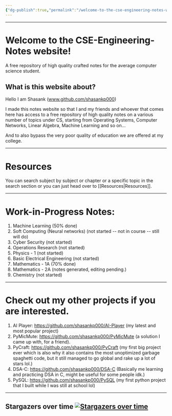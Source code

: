 ```yaml
---
{"dg-publish":true,"permalink":"/welcome-to-the-cse-engineering-notes-website/","tags":["gardenEntry"],"created":"2025-08-23T17:27:42.895+05:30","updated":"2025-08-23T20:42:51.377+05:30"}
---
```


---
# Welcome to the CSE-Engineering-Notes website!

A free repository of high quality crafted notes for the average computer science student.

## What is this website about?

Hello I am Shasank (www.github.com/shasankp000)

I made this notes website so that I and my friends and whoever that comes here has access to a free repository of high quality notes on a various number of topics under CS, starting from Operating Systems, Computer Networks, Linear Algebra, Machine Learning and so on...

And to also bypass the very poor quality of education we are offered at my college.

---
# Resources

You can search subject by subject or chapter or a specific topic in the search section or you can just head over to [[Resources\|Resources]].

---
# Work-in-Progress Notes:

1. Machine Learning (50% done)
2. Soft Computing (Neural networks) (not started -- not in course -- still will do)
3. Cyber Security (not started)
4. Operations Research (not started)
5. Physics - 1 (not started)
6. Basic Electrical Engineering (not started)
7. Mathematics - 1A (70% done)
8. Mathematics - 2A (notes generated, editing pending.)
9. Chemistry (not started)

---
# Check out my other projects if you are interested.

1. AI Player: https://github.com/shasankp000/AI-Player (my latest and most popular project)
2. PyMicMute: https://github.com/shasankp000/PyMicMute (a solution I came up with, for a friend).
3. PyCraft: https://github.com/shasankp000/PyCraft (my first big project ever which is also why it also contains the most unoptimized garbage spaghetti code, but it still managed to go global and rake up a lot of stars lol.)
4. DSA-C: https://github.com/shasankp000/DSA-C (Basically me learning and practicing DSA in C, might be useful for some people idk.)
5. PySQL: https://github.com/shasankp000/PySQL (my first python project that I built while I was still at school lol)

---
## Stargazers over time [![Stargazers over time](https://starchart.cc/shasankp000/CSE-Engineering-Notes.svg?variant=adaptive)](https://starchart.cc/shasankp000/CSE-Engineering-Notes)
